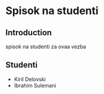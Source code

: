 # Spisok na studenti

## Introduction

spisok na studenti za ovaa vezba

## Studenti

- Kiril Delovski
- Ibrahim Sulemani

